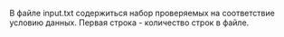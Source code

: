 В файле input.txt содержиться набор проверяемых на соответствие условию данных. Первая строка - количество строк в файле.
